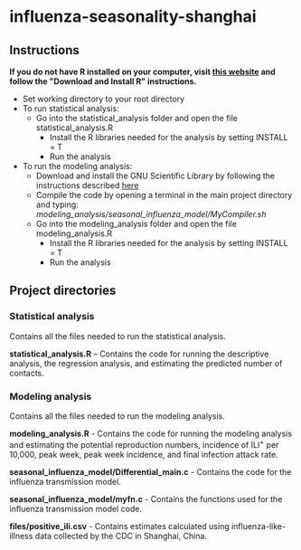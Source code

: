 # influenza-seasonality-shanghai

## Instructions
**If you do not have R installed on your computer, visit [this website](https://cran.r-project.org/) and follow the "Download and Install R" instructions.**

- Set working directory to your root directory
- To run statistical analysis:
  - Go into the statistical_analysis folder and open the file statistical_analysis.R 
    - Install the R libraries needed for the analysis by setting INSTALL = T 
    - Run the analysis
- To run the modeling analysis:
  -  Download and install the GNU Scientific Library by following the instructions described [here](https://www.gnu.org/software/gsl/)
  - Compile the code by opening a terminal in the main project directory and typing: *modeling_analysis/seasonal_influenza_model/MyCompiler.sh*
  - Go into the modeling_analysis folder and open the file modeling_analysis.R
    - Install the R libraries needed for the analysis by setting INSTALL = T 
    - Run the analysis


## Project directories
### Statistical analysis
Contains all the files needed to run the statistical analysis. 

**statistical_analysis.R** – Contains the code for running the descriptive analysis, the regression analysis, and estimating the predicted number of contacts. 

### Modeling analysis
Contains all the files needed to run the modeling analysis. 

**modeling_analysis.R** - Contains the code for running the modeling analysis and estimating the potential reproduction numbers, incidence of ILI<sup>+</sup> per 10,000, peak week, peak week incidence, and final infection attack rate.

**seasonal_influenza_model/Differential_main.c** - Contains the code for the influenza transmission model. 

**seasonal_influenza_model/myfn.c** - Contains the functions used for the influenza transmission model code.

**files/positive_ili.csv** - Contains estimates calculated using influenza-like-illness data collected by the CDC in Shanghai, China. 
